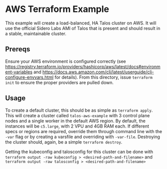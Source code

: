 # AWS Terraform Example

This example will create a load-balanced, HA Talos cluster on AWS.
It will use the official Sidero Labs AMI of Talos that is present and should result in a stable, maintainable cluster.

## Prereqs

Ensure your AWS environment is configured correctly (see https://registry.terraform.io/providers/hashicorp/aws/latest/docs#environment-variables and https://docs.aws.amazon.com/cli/latest/userguide/cli-configure-envvars.html for details).
From this directory, issue `terraform init` to ensure the proper providers are pulled down.

## Usage

To create a default cluster, this should be as simple as `terraform apply`.
This will create a cluster called `talos-aws-example` with 3 control plane nodes and a single worker in the default AWS region.
By default, the instances will be `c5.large`, with 2 VPU and 4GB RAM each.
If different specs or regions are required, override them through command line with the `-var` flag or by creating a varsfile and overriding with `-var-file`.
Destroying the cluster should, again, be a simple `terraform destroy`.

Getting the kubeconfig and talosconfig for this cluster can be done with `terraform output -raw kubeconfig > <desired-path-and-filename>` and `terraform output -raw talosconfig > <desired-path-and-filename>`
